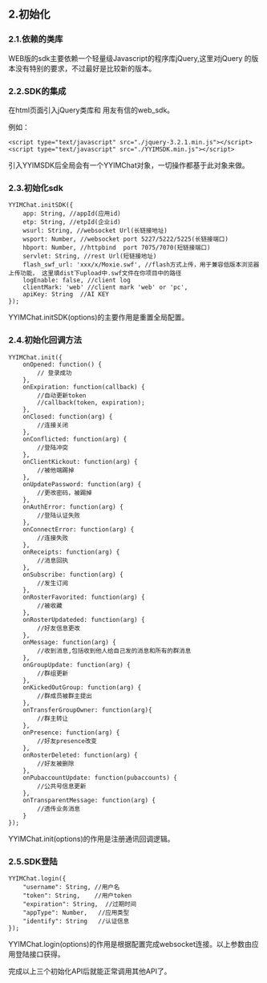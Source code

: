 ## 2.初始化

### 2.1.依赖的类库

WEB版的sdk主要依赖一个轻量级Javascript的程序库jQuery,这里对jQuery 的版本没有特别的要求，不过最好是比较新的版本。

### 2.2.SDK的集成

在html页面引入jQuery类库和 用友有信的web_sdk。

例如：
    
    <script type="text/javascript" src="./jquery-3.2.1.min.js"></script>
    <script type="text/javascript" src="./YYIMSDK.min.js"></script>

引入YYIMSDK后全局会有一个YYIMChat对象，一切操作都基于此对象来做。

### 2.3.初始化sdk
    YYIMChat.initSDK({
		app: String, //appId(应用id)
		etp: String, //etpId(企业id)
		wsurl: String, //websocket Url(长链接地址)
		wsport: Number, //websocket port 5227/5222/5225(长链接端口)
		hbport: Number, //httpbind  port 7075/7070(短链接端口)
		servlet: String, //rest Url(短链接地址)
		flash_swf_url: 'xxx/x/Moxie.swf', //flash方式上传，用于兼容低版本浏览器上传功能， 这里填dist下upload中.swf文件在你项目中的路径
		logEnable: false, //client log
		clientMark: 'web' //client mark 'web' or 'pc',
		apiKey: String  //AI KEY
	}); 

YYIMChat.initSDK(options)的主要作用是重置全局配置。

### 2.4.初始化回调方法			
	YYIMChat.init({
		onOpened: function() {
			// 登录成功
		},
		onExpiration: function(callback) {
			//自动更新token
			//callback(token, expiration);
		},
		onClosed: function(arg) {
			//连接关闭
		},
		onConflicted: function(arg) {
			//登陆冲突
		},
		onClientKickout: function(arg) {
			//被他端踢掉
		},
		onUpdatePassword: function(arg) {
			//更改密码，被踢掉
		},
		onAuthError: function(arg) {
			//登陆认证失败
		},
		onConnectError: function(arg) {
			//连接失败
		},
		onReceipts: function(arg) {
			//消息回执
		},
		onSubscribe: function(arg) {
			//发生订阅
		},
		onRosterFavorited: function(arg) {
			//被收藏
		},
		onRosterUpdateded: function(arg) {
			//好友信息更改
		},
		onMessage: function(arg) {
			//收到消息,包括收到他人给自己发的消息和所有的群消息
		},
		onGroupUpdate: function(arg) {
			//群组更新
		},
		onKickedOutGroup: function(arg) {
			//群成员被群主提出
		},
		onTransferGroupOwner: function(arg){
			//群主转让
		},
		onPresence: function(arg) {
			//好友presence改变
		},
		onRosterDeleted: function(arg) {
			//好友被删除
		},
		onPubaccountUpdate: function(pubaccounts) {
			//公共号信息更新
		},
		onTransparentMessage: function(arg) {
			//透传业务消息
		}
	});

YYIMChat.init(options)的作用是注册通讯回调逻辑。

### 2.5.SDK登陆			
	YYIMChat.login({
		"username": String, //用户名
		"token": String,    //用户token
		"expiration": String,  //过期时间
		"appType": Number,   //应用类型
		"identify": String   //认证信息
	});

YYIMChat.login(options)的作用是根据配置完成websocket连接。以上参数由应用登陆接口获得。

完成以上三个初始化API后就能正常调用其他API了。

